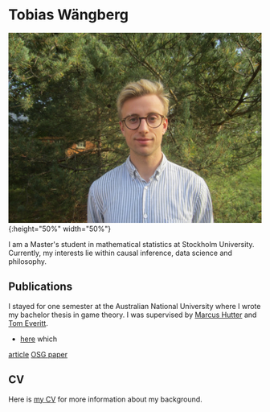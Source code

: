 # Tobias Wängberg

![my profile picture](./profilepic.jpeg "Tobias Wängberg"){:height="50%" width="50%"}

I am a Master's student in mathematical statistics at Stockholm University. 
Currently, my interests lie within causal inference, data science and philosophy. 

## Publications

I stayed for one semester at the Australian National University where I wrote my 
bachelor thesis in game theory. 
I was supervised by [Marcus Hutter](http://www.hutter1.net/) and [Tom Everitt](https://www.tomeveritt.se/).


* [here](http://liu.diva-portal.org/smash/record.jsf?pid=diva2%3A1106499&dswid=-199) 
which

[article](./article.pdf)
[OSG paper](https://arxiv.org/abs/1708.03871)

## CV

Here is [my CV](./CVeng.pdf) for more information about my background.



